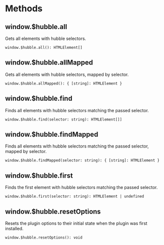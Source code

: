 # Methods

## window.$hubble.all

Gets all elements with hubble selectors.

`window.$hubble.all(): HTMLElement[]`

## window.$hubble.allMapped

Gets all elements with hubble selectors, mapped by selector.

`window.$hubble.allMapped(): { [string]: HTMLElement }`

## window.$hubble.find

Finds all elements with hubble selectors matching the passed selector.

`window.$hubble.find(selector: string): HTMLElement[]]`

## window.$hubble.findMapped

Finds all elements with hubble selectors matching the passed selector, mapped by selector.

`window.$hubble.findMapped(selector: string): { [string]: HTMLElement }`

## window.$hubble.first

Finds the first element with hubble selectors matching the passed selector.

`window.$hubble.first(selector: string): HTMLElement | undefined`

## window.$hubble.resetOptions

Resets the plugin options to their initial state when the plugin was first installed.

`window.$hubble.resetOptions(): void`
